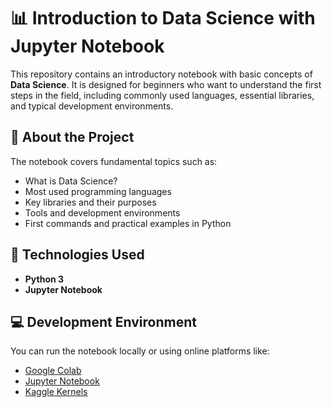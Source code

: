 # 📊 Introduction to Data Science with Jupyter Notebook

This repository contains an introductory notebook with basic concepts of **Data Science**. It is designed for beginners who want to understand the first steps in the field, including commonly used languages, essential libraries, and typical development environments.

## 🧠 About the Project

The notebook covers fundamental topics such as:

- What is Data Science?
- Most used programming languages
- Key libraries and their purposes
- Tools and development environments
- First commands and practical examples in Python

## 🧰 Technologies Used

- **Python 3**  
- **Jupyter Notebook**  

## 💻 Development Environment

You can run the notebook locally or using online platforms like:

- [Google Colab](https://colab.research.google.com/)
- [Jupyter Notebook](https://jupyter.org/)
- [Kaggle Kernels](https://www.kaggle.com/kernels)
